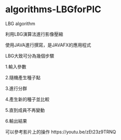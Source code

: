 # algorithms-LBGforPIC
<p> LBG algorithm </p>
<p> 利用LBG演算法進行影像壓縮 </p>
<p> 使用JAVA進行撰寫，是JAVAFX的應用程式 </p>

<p> LBG大致可分為幾個步驟 </p>
<p> 1.輸入參數 </p>
<p> 2.隨機產生種子點 </p>
<p> 3.進行分群 </p>
<p> 4.產生新的種子並比較 </p>
<p> 5.直到成員不再變動 </p>
<p> 6.輸出結果 </p>

<p> 可以參考影片上的操作 https://youtu.be/zEt23z9TRNQ </p>
